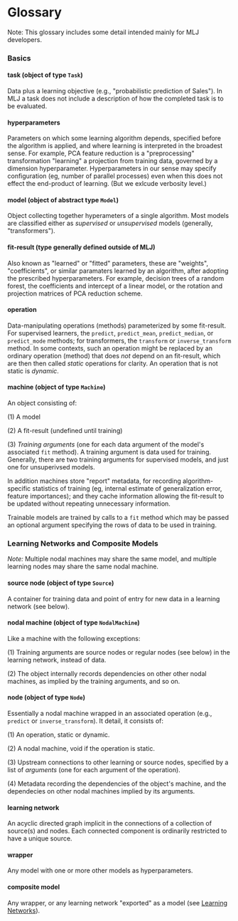 # Glossary

Note: This glossary includes some detail intended mainly for MLJ developers.

### Basics

#### task (object of type `Task`)

Data plus a learning objective (e.g., "probabilistic prediction of
Sales"). In MLJ a task does not include a description of how the
completed task is to be evaluated.


#### hyperparameters

Parameters on which some learning algorithm depends, specified before
the algorithm is applied, and where learning is interpreted in the
broadest sense. For example, PCA feature reduction is a
"preprocessing" transformation "learning" a projection from training
data, governed by a dimension hyperparameter. Hyperparameters in our
sense may specify configuration (eg, number of parallel processes)
even when this does not effect the end-product of learning. (But we
exlcude verbosity level.)

#### model (object of abstract type `Model`)

Object collecting together hyperameters of a single algorithm. Most
models are classified either as *supervised* or *unsupervised* models
(generally, "transformers").


#### fit-result (type generally defined outside of MLJ)

Also known as "learned" or "fitted" parameters, these are "weights",
"coefficients", or similar paramaters learned by an algorithm, after
adopting the prescribed hyperparameters. For example, decision trees
of a random forest, the coefficients and intercept of a linear model,
or the rotation and projection matrices of PCA reduction scheme.


#### operation

Data-manipulating operations (methods) parameterized by some
fit-result. For supervised learners, the `predict`, `predict_mean`,
`predict_median`, or `predict_mode` methods; for transformers, the
`transform` or `inverse_transform` method. In some contexts, such an
operation might be replaced by an ordinary operation (method) that
does *not* depend on an fit-result, which are then then called
*static* operations for clarity. An operation that is not static is
*dynamic*.


#### machine (object of type `Machine`)

An object consisting of:

(1) A model 

(2) A fit-result (undefined until training)

(3) *Training arguments* (one for each data argument of the model's
associated `fit` method). A training argument is data used for
training. Generally, there are two training arguments for supervised
models, and just one for unsuperivsed models.

In addition machines store "report" metadata, for recording
algorithm-specific statistics of training (eg, internal estimate of
generalization error, feature importances); and they cache information
allowing the fit-result to be updated without repeating unnecessary
information.

Trainable models are trained by calls to a `fit` method which may be
passed an optional argument specifying the rows of data to be used in
training.


### Learning Networks and Composite Models

*Note:* Multiple nodal machines may share the same model, and
multiple learning nodes may share the same nodal machine.

#### source node (object of type `Source`)

A container for training data and point of entry for new data in a
learning network (see below).


#### nodal machine (object of type `NodalMachine`)

Like a machine with the following exceptions:

(1) Training arguments are source nodes or regular nodes (see below)
in the learning network, instead of data.

(2) The object internally records dependencies on other other nodal
machines, as implied by the training arguments, and so on. 


####  node (object of type `Node`)

Essentially a nodal machine wrapped in an associated operation
(e.g., `predict` or `inverse_transform`). It detail, it consists of:

(1) An operation, static or dynamic.

(2) A nodal machine, void if the operation is static.

(3) Upstream connections to other learning or source nodes, specified by a list
   of *arguments* (one for each argument of the operation).
   
(4) Metadata recording the dependencies of the object's machine, and
the dependecies on other nodal machines implied by its
arguments.


#### learning network 

An acyclic directed graph implicit in the connections of a collection
of source(s) and nodes. Each connected component is ordinarily
restricted to have a unique source.


#### wrapper

Any model with one or more other models as hyperparameters.


#### composite model

Any wrapper, or any learning network "exported" as a model (see
[Learning Networks](learning_networks.md)).

